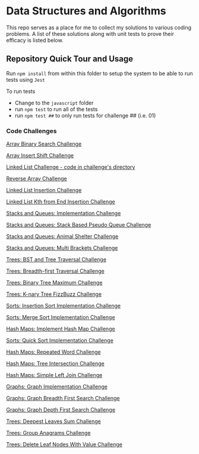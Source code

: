 # Data Structures and Algorithms

This repo serves as a place for me to collect my solutions to various coding problems. A list of these solutions along with unit tests to prove their efficacy is listed below.

## Repository Quick Tour and Usage

Run `npm install` from within this folder to setup the system to be able to run tests using `Jest`

To run tests

- Change to the `javascript` folder
- run `npm test` to run all of the tests
- run `npm test ##` to only run tests for challenge ## (i.e. 01)

### Code Challenges

[Array Binary Search Challenge](./javascript/code-challenges/array-binary-search/README.md)

[Array Insert Shift Challenge](./javascript/code-challenges/array-insert-shift/README.md)

[Linked List Challenge - code in challenge's directory](./javascript/code-challenges/linked-list/README.md)

[Reverse Array Challenge](./javascript/code-challenges/reverse-array/README.md)

[Linked List Insertion Challenge](./javascript/code-challenges/linked-list-insertions/README.md)

[Linked List Kth from End Insertion Challenge](./javascript/code-challenges/linked-list-kth/README.md)

[Stacks and Queues: Implementation Challenge](./javascript/code-challenges/stack-and-queue/README.md)

[Stacks and Queues: Stack Based Pseudo Queue Challenge](./javascript/code-challenges/stack-pseudo-queue/README.md)

[Stacks and Queues: Animal Shelter Challenge](./javascript/code-challenges/stack-queue-animal-shelter/README.md)

[Stacks and Queues: Multi Brackets Challenge](./javascript/code-challenges/stack-queue-brackets/README.md)

[Trees: BST and Tree Traversal Challenge](./javascript/code-challenges/trees/README.md)

[Trees: Breadth-first Traversal Challenge](./javascript/code-challenges/trees-breadth-first/README.md)

[Trees: Binary Tree Maximum Challenge](./javascript/code-challenges/tree-max/README.md)

[Trees: K-nary Tree FizzBuzz Challenge](./javascript/code-challenges/tree-fizz-buzz/README.md)

[Sorts: Insertion Sort Implementation Challenge](./javascript/code-challenges/insertion-sort/BLOG.md)

[Sorts: Merge Sort Implementation Challenge](./javascript/code-challenges/merge-sort/BLOG.md)

[Hash Maps: Implement Hash Map Challenge](./javascript/code-challenges/hashmap/README.md)

[Sorts: Quick Sort Implementation Challenge](./javascript/code-challenges/quick-sort/BLOG.md)

[Hash Maps: Repeated Word Challenge](./javascript/code-challenges/repeated-word/README.md)

[Hash Maps: Tree Intersection Challenge](./javascript/code-challenges/tree-intersection/README.md)

[Hash Maps: Simple Left Join Challenge](./javascript/code-challenges/hashmap-left-join/README.md)

[Graphs: Graph Implementation Challenge](./javascript/code-challenges/graph/README.md)

[Graphs: Graph Breadth First Search Challenge](./javascript/code-challenges/graph-breadth-first/README.md)

[Graphs: Graph Depth First Search Challenge](./javascript/code-challenges/graph-depth-first/README.md)

[Trees: Deepest Leaves Sum Challenge](./javascript/code-challenges/deepest-leaves-sum/README.md)

[Trees: Group Anagrams Challenge](./javascript/code-challenges/group-anagrams/README.md)

[Trees: Delete Leaf Nodes With Value Challenge](./javascript/code-challenges/delete-leaf-nodes-with-value/README.md)